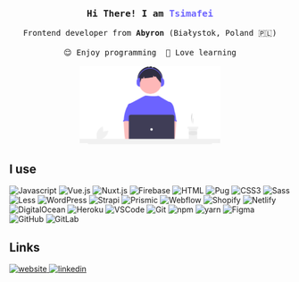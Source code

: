 <!-- Intro  -->
<h3 align="center">
  <samp>Hi There! I am
    <b><a style="color:#6c63ff">Tsimafei</a></b>
  </samp>
</h3>
<p align="center"> 
  <samp>
    Frontend developer from <b>Abyron</b> (Białystok, Poland 🇵🇱)
    <br>
    <br>
    😌&emsp;Enjoy programming&emsp;&emsp;🫡&emsp;Love learning
    <br>
  </samp>
  <br>
  <img width="50%" src="/assets/image.svg" alt="image">
</p>

## I use
![Javascript](https://img.shields.io/badge/Javascript-F0DB4F?style=for-the-badge&labelColor=F0DB4F&logo=javascript&logoColor=black)
![Vue.js](https://img.shields.io/badge/Vue.js-4FC08D?style=for-the-badge&labelColor=4FC08D&logo=vue.js&logoColor=white)
![Nuxt.js](https://img.shields.io/badge/-Nuxt.js-00DC82?style=for-the-badge&labelColor=00DC82&logo=nuxt.js&logoColor=white)
![Firebase](https://img.shields.io/badge/Firebase-FFCA28?style=for-the-badge&logo=firebase&logoColor=black)
![HTML](https://img.shields.io/badge/HTML5-E34F26?style=for-the-badge&logo=html5&logoColor=white)
![Pug](https://img.shields.io/badge/Pug-A86454?style=for-the-badge&logo=pug&logoColor=white)
![CSS3](https://img.shields.io/badge/CSS3-1572B6?style=for-the-badge&logo=css3&logoColor=white)
![Sass](https://img.shields.io/badge/Sass-CC6699?style=for-the-badge&logo=sass&logoColor=white)
![Less](https://img.shields.io/badge/Less-1D365D?style=for-the-badge&logo=less&logoColor=white)
![WordPress](https://img.shields.io/badge/WordPress-21759B?style=for-the-badge&logo=wordpress&logoColor=white)
![Strapi](https://img.shields.io/badge/strapi-2E7EEA?style=for-the-badge&logo=strapi&logoColor=white)
![Prismic](https://img.shields.io/badge/Prismic-5163BA?style=for-the-badge&logo=prismic&logoColor=white)
![Webflow](https://img.shields.io/badge/Webflow-146EF5?style=for-the-badge&logo=webflow&logoColor=white)
![Shopify](https://img.shields.io/badge/Shopify-7AB55C?style=for-the-badge&logo=shopify&logoColor=white)
![Netlify](https://img.shields.io/badge/Netlify-00C7B7?style=for-the-badge&logo=netlify&logoColor=white)
![DigitalOcean](https://img.shields.io/badge/DigitalOcean-0080FF?style=for-the-badge&logo=digitalocean&logoColor=white)
![Heroku](https://img.shields.io/badge/Heroku-430098?style=for-the-badge&logo=heroku&logoColor=white)
![VSCode](https://img.shields.io/badge/Visual_Studio-0078d7?style=for-the-badge&logo=visual%20studio&logoColor=white)
![Git](https://img.shields.io/badge/Git-F05032?style=for-the-badge&logo=git&logoColor=white)
![npm](https://img.shields.io/badge/npm-CB3837?style=for-the-badge&logo=npm&logoColor=white)
![yarn](https://img.shields.io/badge/Yarn-2C8EBB?style=for-the-badge&logo=yarn&logoColor=white)
![Figma](https://img.shields.io/badge/Figma-F24E1E?style=for-the-badge&logo=figma&logoColor=white)
![GitHub](https://img.shields.io/badge/Github-181717?style=for-the-badge&logo=github&logoColor=white)
![GitLab](https://img.shields.io/badge/Gitlab-FC6D26?style=for-the-badge&logo=gitlab&logoColor=white)

## Links
<a href="https://lambent-mermaid-9ea91e.netlify.app/" target="_blank">
<img src="https://img.shields.io/badge/Website-white?style=for-the-badge&logo=medium&logoColor=black" alt="website"/>
</a>
<a href="https://www.linkedin.com/in/tsimafei-zhukouski-7212052a6/" target="_blank">
<img src="https://img.shields.io/badge/LinkedIn-0077B5?style=for-the-badge&logo=linkedin&logoColor=white" alt="linkedin"/>
</a>
